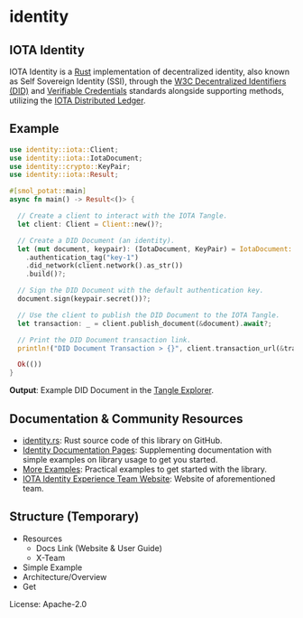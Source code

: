 # identity

## IOTA Identity
IOTA Identity is a [Rust](https://www.rust-lang.org/) implementation of decentralized identity, also known as Self Sovereign Identity (SSI), through the [W3C Decentralized Identifiers (DID)](https://w3c.github.io/did-core/) and [Verifiable Credentials](https://www.w3.org/TR/vc-data-model/) standards alongside supporting methods, utilizing the [IOTA Distributed Ledger](https://www.iota.org).


## Example
```rust
use identity::iota::Client;
use identity::iota::IotaDocument;
use identity::crypto::KeyPair;
use identity::iota::Result;

#[smol_potat::main]
async fn main() -> Result<()> {

  // Create a client to interact with the IOTA Tangle.
  let client: Client = Client::new()?;

  // Create a DID Document (an identity).
  let (mut document, keypair): (IotaDocument, KeyPair) = IotaDocument::builder()
    .authentication_tag("key-1")
    .did_network(client.network().as_str())
    .build()?;

  // Sign the DID Document with the default authentication key.
  document.sign(keypair.secret())?;

  // Use the client to publish the DID Document to the IOTA Tangle.
  let transaction: _ = client.publish_document(&document).await?;

  // Print the DID Document transaction link.
  println!("DID Document Transaction > {}", client.transaction_url(&transaction));

  Ok(())
}

```

**Output**: Example DID Document in the [Tangle Explorer](https://explorer.iota.org/mainnet/transaction/LESUXJUMJCOWGHU9CQQUIHCIPYELOBMHZT9CHCYHJPO9BONQ9IQIFJSREYNOCTYCTQYBHBMBBWJJZ9999).

## Documentation & Community Resources
- [identity.rs](https://github.com/iotaledger/identity.rs): Rust source code of this library on GitHub.
- [Identity Documentation Pages](https://identity.docs.iota.org/welcome.html): Supplementing documentation with simple examples on library usage to get you started.
- [More Examples](https://github.com/iotaledger/identity.rs/tree/dev/examples): Practical examples to get started with the library.
- [IOTA Identity Experience Team Website](https://iota-community.github.io/X-Team_IOTA_Identity/): Website of aforementioned team.

## Structure (Temporary)

- Resources
  - Docs Link (Website & User Guide)
  - X-Team
- Simple Example
- Architecture/Overview
- Get



License: Apache-2.0

